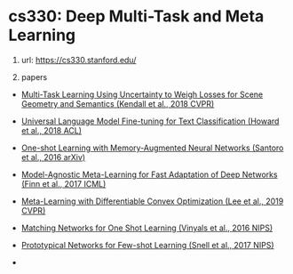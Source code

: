 # cs330: Deep Multi-Task and Meta Learning

1. url: https://cs330.stanford.edu/

2. papers

- [Multi-Task Learning Using Uncertainty to Weigh Losses for Scene Geometry and Semantics (Kendall et al., 2018 CVPR)](https://arxiv.org/pdf/1705.07115.pdf)

- [Universal Language Model Fine-tuning for Text Classification (Howard et al., 2018 ACL)](https://arxiv.org/pdf/1801.06146.pdf)

- [One-shot Learning with Memory-Augmented Neural Networks (Santoro et al., 2016 arXiv)](https://arxiv.org/pdf/1605.06065.pdf)

- [Model-Agnostic Meta-Learning for Fast Adaptation of Deep Networks (Finn et al., 2017 ICML)](https://arxiv.org/pdf/1703.03400.pdf)

- [Meta-Learning with Differentiable Convex Optimization (Lee et al., 2019 CVPR)](https://arxiv.org/pdf/1904.03758.pdf)

- [Matching Networks for One Shot Learning (Vinyals et al., 2016 NIPS)](https://arxiv.org/pdf/1606.04080.pdf)

- [Prototypical Networks for Few-shot Learning (Snell et al., 2017 NIPS)](https://arxiv.org/pdf/1703.05175.pdf)

- 
